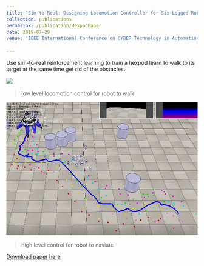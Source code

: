 ```yaml
---
title: "Sim-to-Real: Designing Locomotion Controller for Six-Legged Robot"
collection: publications
permalink: /publication/HexpodPaper
date: 2019-07-29
venue: 'IEEE International Conference on CYBER Technology in Automation, Control, and Intelligent Systems (IEEE-CYBER)'

---
```

Use sim-to-real reinforcement learning to train a hexpod learn to walk to its target at the same time get rid of the obstacles. 

![](../images/hexpod1.gif)
> low level locomotion control for robot to walk

![](../images/hexpod2.png)
> high level control for robot to naviate

[Download paper here](http://lonelyfluency.github.io/files/HexpodPaper.pdf)
